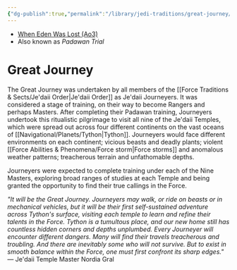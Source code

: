```yaml
---
{"dg-publish":true,"permalink":"/library/jedi-traditions/great-journey/","tags":[null],"noteIcon":"saber1"}
---
```


- [When Eden Was Lost (Ao3)](https://archiveofourown.org/works/19334440)
- Also known as *Padawan Trial*
# Great Journey
The Great Journey was undertaken by all members of the [[Force Traditions & Sects/Je'daii Order\|Je'daii Order]] as Je'daii Journeyers. It was considered a stage of training, on their way to become Rangers and perhaps Masters. After completing their Padawan training, Journeyers undertook this ritualistic pilgrimage to visit all nine of the Je'daii Temples, which were spread out across four different continents on the vast oceans of [[Navigational/Planets/Tython\|Tython]]. Journeyers would face different environments on each continent; vicious beasts and deadly plants; violent [[Force Abilities & Phenomena/Force storm\|Force storms]] and anomalous weather patterns; treacherous terrain and unfathomable depths. 

Journeyers were expected to complete training under each of the Nine Masters, exploring broad ranges of studies at each Temple and being granted the opportunity to find their true callings in the Force. 

*"It will be the Great Journey. Journeyers may walk, or ride on beasts or in mechanical vehicles, but it will be their first self-sustained adventure across Tython's surface, visiting each temple to learn and refine their talents in the Force. Tython is a tumultous place, and our new home still has countless hidden corners and depths unplumbed. Every Journeyer will encounter different dangers. Many will find their travels treacherous and troubling. And there are inevitably some who will not survive. But to exist in smooth balance within the Force, one must first confront its sharp edges."* — Je'daii Temple Master Nordia Gral